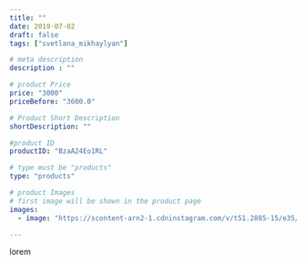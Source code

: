 ```yaml
---
title: ""
date: 2019-07-02
draft: false
tags: ["svetlana_mikhaylyan"]

# meta description
description : ""

# product Price
price: "3000"
priceBefore: "3600.0"

# Product Short Description
shortDescription: ""

#product ID
productID: "BzaA24Eo1RL"

# type must be "products"
type: "products"

# product Images
# first image will be shown in the product page
images:
  - image: "https://scontent-arn2-1.cdninstagram.com/v/t51.2885-15/e35/65480063_126127705297883_5287319864681029093_n.jpg?tp=1&_nc_ht=scontent-arn2-1.cdninstagram.com&_nc_cat=111&_nc_ohc=wRyWqisjAuUAX9MJz9x&ccb=7-4&oh=4000e08bf7b327402623a5f896db94f7&oe=60851C33&_nc_sid=86f79a&ig_cache_key=MjA3ODk3Nzk0OTA0NDAwMzkxNQ%3D%3D.2-ccb7-4"

---
```

lorem
